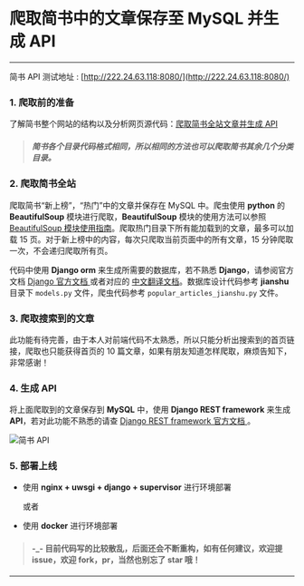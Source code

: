 # 爬取简书中的文章保存至 MySQL 并生成 API 

---

简书 API 测试地址 : [http://222.24.63.118:8080/](http://222.24.63.118:8080/)



### 1. 爬取前的准备

了解简书整个网站的结构以及分析网页源代码：[爬取简书全站文章并生成 API](http://www.jianshu.com/p/c546c175b763)


> ##### 简书各个目录代码格式相同，所以相同的方法也可以爬取简书其余几个分类目录。



### 2. 爬取简书全站

爬取简书“新上榜”，“热门”中的文章并保存在 MySQL 中。爬虫使用 **python** 的 **BeautifulSoup** 模块进行爬取，**BeautifulSoup** 模块的使用方法可以参照 [BeautifulSoup 模块使用指南](http://www.jianshu.com/p/2b783f7914c6)。爬取热门目录下所有能加载到的文章，最多可以加载 15 页。对于新上榜中的内容，每次只爬取当前页面中的所有文章，15 分钟爬取一次，不会递归爬取所有页。

代码中使用 **Django orm** 来生成所需要的数据库，若不熟悉 **Django**，请参阅官方文档 [ Django 官方文档 ](https://www.djangoproject.com/) 或者对应的 [中文翻译文档](http://python.usyiyi.cn/django/index.html)。数据库设计代码参考 **jianshu** 目录下 `models.py` 文件，爬虫代码参考 `popular_articles_jianshu.py` 文件。 



### 3. 爬取搜索到的文章

此功能有待完善，由于本人对前端代码不太熟悉，所以只能分析出搜索到的首页链接，爬取也只能获得首页的 10 篇文章，如果有朋友知道怎样爬取，麻烦告知下，非常感谢！



### 4. 生成 API

将上面爬取到的文章保存到 **MySQL** 中，使用 **Django REST framework** 来生成 **API**，若对此功能不熟悉的请查 [ Django REST framework 官方文档 ](http://www.django-rest-framework.org/)。


![简书 API](http://cdn.tianfeiyu.com/jianshuapi.png)


### 5. 部署上线

* 使用 **nginx + uwsgi + django + supervisor** 进行环境部署

	或者

* 使用 **docker** 进行环境部署

> #### -_- 目前代码写的比较散乱，后面还会不断重构，如有任何建议，欢迎提 issue，欢迎 fork，pr，当然也别忘了 star 哦！

---
